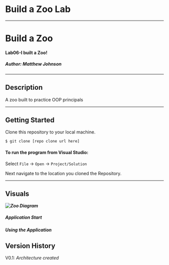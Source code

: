 # Build a Zoo Lab
----------------------------

# Build a Zoo
#### Lab06-I built a Zoo!
##### *Author: Matthew Johnson*

----------------------------

## Description
A zoo built to practice OOP principals

----------------------------

## Getting Started
Clone this repository to your local machine.
```
$ git clone [repo clone url here]
```
#### To run the program from Visual Studio:
Select ```File``` -> ```Open``` -> ```Project/Solution```

Next navigate to the location you cloned the Repository.



----------------------------

## Visuals
***![Zoo Diagram](/images/LAB06image.jpg?raw=true "ZooDiagram")***

##### Application Start

##### Using the Application


## Version History

V0.1: *Architecture created*
